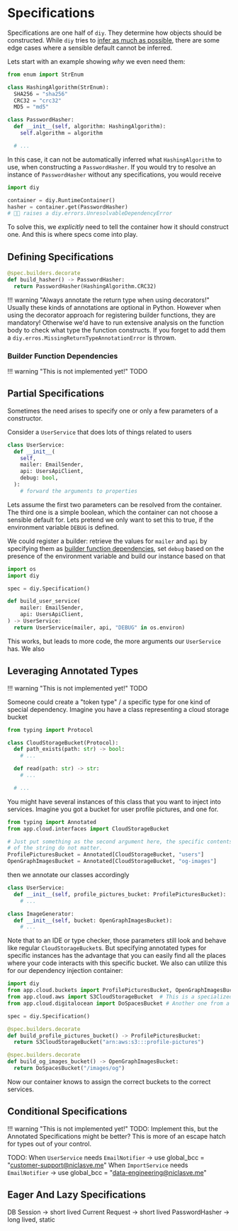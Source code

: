 # Specifications

Specifications are one half of `diy`.
They determine how objects should be constructed.
While `diy` tries to [infer as much as possible](/reference/guiding-principles/#infer-as-much-as-possible), there are some edge cases where a sensible default cannot be inferred.

Lets start with an example showing _why_ we even need them:

```python
from enum import StrEnum

class HashingAlgorithm(StrEnum):
  SHA256 = "sha256"
  CRC32 = "crc32"
  MD5 = "md5"

class PasswordHasher:
  def __init__(self, algorithm: HashingAlgorithm):
    self.algorithm = algorithm

  # ...
```

In this case, it can not be automatically inferred what `HashingAlgorithm` to use, when constructing a `PasswordHasher`.
If you would try to resolve an instance of `PasswordHasher` without any specifications, you would receive

```python
import diy

container = diy.RuntimeContainer()
hasher = container.get(PasswordHasher)
# 🧨💥 raises a diy.errors.UnresolvableDependencyError
```

To solve this, we _explicitly_ need to tell the container how it should construct one.
And this is where specs come into play.

## Defining Specifications



```python
@spec.builders.decorate
def build_hasher() -> PasswordHasher:
  return PasswordHasher(HashingAlgorithm.CRC32)
```

!!! warning "Always annotate the return type when using decorators!"
    Usually these kinds of annotations are optional in Python.
    However when using the decorator approach for registering builder functions, they are mandatory!
    Otherwise we'd have to run extensive analysis on the function body to check what type the function constructs.
    If you forget to add them a `diy.erros.MissingReturnTypeAnnotationError` is thrown.

### Builder Function Dependencies

!!! warning "This is not implemented yet!"
    TODO

## Partial Specifications

Sometimes the need arises to specify one or only a few parameters of a constructor.

Consider a `UserService` that does lots of things related to users

```python
class UserService:
  def __init__(
    self,
    mailer: EmailSender,
    api: UsersApiClient,
    debug: bool,
  ):
    # forward the arguments to properties
```

Lets assume the first two parameters can be resolved from the container.
The third one is a simple boolean, which the container can not choose a sensible default for.
Lets pretend we only want to set this to true, if the environment variable `DEBUG` is defined.

We could register a builder: retrieve the values for `mailer` and `api` by specifying them as [builder function dependencies](#builder-function-dependencies), set `debug` based on the presence of the environment variable and build our instance based on that

```python
import os
import diy

spec = diy.Specification()

def build_user_service(
    mailer: EmailSender,
    api: UsersApiClient,
) -> UserService:
  return UserService(mailer, api, "DEBUG" in os.environ)
```

This works, but leads to more code, the more arguments our `UserService` has.
We also 

## Leveraging Annotated Types

!!! warning "This is not implemented yet!"
    TODO

Someone could create a "token type" / a specific type for one kind of special dependency.
Imagine you have a class representing a cloud storage bucket

```python title="app/cloud/interfaces.py"
from typing import Protocol

class CloudStorageBucket(Protocol):
  def path_exists(path: str) -> bool:
    # ...

  def read(path: str) -> str:
    # ...

  # ...
```

You might have several instances of this class that you want to inject into services.
Imagine you got a bucket for user profile pictures, and one for.

```python title="app/cloud/buckets.py"
from typing import Annotated
from app.cloud.interfaces import CloudStorageBucket

# Just put something as the second argument here, the specific contents
# of the string do not matter.
ProfilePicturesBucket = Annotated[CloudStorageBucket, "users"]
OpenGraphImagesBucket = Annotated[CloudStorageBucket, "og-images"]
```

then we annotate our classes accordingly

```python
class UserService:
  def __init__(self, profile_pictures_bucket: ProfilePicturesBucket):
    # ...

class ImageGenerator:
  def __init__(self, bucket: OpenGraphImagesBucket):
    # ...
```

Note that to an IDE or type checker, those parameters still look and behave like regular `CloudStorageBucket`s.
But specifying annotated types for specific instances has the advantage that you can easily find all the places where your code interacts with this specific bucket.
We also can utilize this for our dependency injection container:

```python
import diy
from app.cloud.buckets import ProfilePicturesBucket, OpenGraphImagesBucket
from app.cloud.aws import S3CloudStorageBucket  # This is a specialized CloudStorageBucket child class utilizing the AWS sdk
from app.cloud.digitalocean import DoSpacesBucket # Another one from a different cloud provider

spec = diy.Specification()

@spec.builders.decorate
def build_profile_pictures_bucket() -> ProfilePicturesBucket:
  return S3CloudStorageBucket("arn:aws:s3:::profile-pictures")

@spec.builders.decorate
def build_og_images_bucket() -> OpenGraphImagesBucket:
  return DoSpacesBucket("/images/og")
```

Now our container knows to assign the correct buckets to the correct services.

## Conditional Specifications

!!! warning "This is not implemented yet!"
    TODO: Implement this, but the Annotated Specifications might be better?
          This is more of an escape hatch for types out of your control.

TODO: When `UserService` needs `EmailNotifier` -> use global_bcc = "customer-support@niclasve.me"
      When `ImportService` needs `EmailNotifier` -> use global_bcc = "data-engineering@niclasve.me"

## Eager And Lazy Specifications

DB Session -> short lived
Current Request -> short lived
PasswordHasher -> long lived, static
